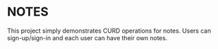 # NOTES

This project simply demonstrates CURD operations for notes.
Users can sign-up/sign-in and each user can have their own notes.


